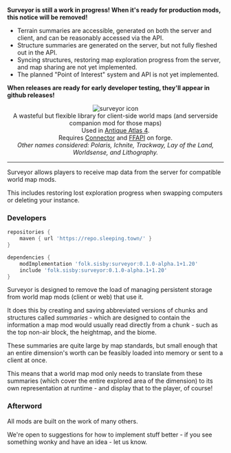 **Surveyor is still a work in progress! When it's ready for production mods, this notice will be removed!**
 - Terrain summaries are accessible, generated on both the server and client, and can be reasonably accessed via the API.
 - Structure summaries are generated on the server, but not fully fleshed out in the API.
 - Syncing structures, restoring map exploration progress from the server, and map sharing are not yet implemented.
 - The planned "Point of Interest" system and API is not yet implemented.

**When releases are ready for early developer testing, they'll appear in github releases!**

<!--suppress HtmlDeprecatedTag, XmlDeprecatedElement -->
<center>
<img alt="surveyor icon" src="https://raw.githubusercontent.com/sisby-folk/surveyor/1.20/src/main/resources/assets/surveyor/icon.png"><br/>
A wasteful but flexible library for client-side world maps (and serverside companion mod for those maps) <br/>
Used in <a href="https://modrinth.com/mod/antique-atlas-4">Antique Atlas 4</a>.<br/>
Requires <a href="https://modrinth.com/mod/connector">Connector</a> and <a href="https://modrinth.com/mod/forgified-fabric-api">FFAPI</a> on forge.<br/>
<i>Other names considered: Polaris, Ichnite, Trackway, Lay of the Land, Worldsense, and Lithography.</i>
</center>

---

Surveyor allows players to receive map data from the server for compatible world map mods.

This includes restoring lost exploration progress when swapping computers or deleting your instance.

### Developers

```groovy
repositories {
    maven { url 'https://repo.sleeping.town/' }
}

dependencies {
    modImplementation 'folk.sisby:surveyor:0.1.0-alpha.1+1.20'
    include 'folk.sisby:surveyor:0.1.0-alpha.1+1.20'
}
```

Surveyor is designed to remove the load of managing persistent storage from world map mods (client or web) that use it.

It does this by creating and saving abbreviated versions of chunks and structures called *summaries* - which are designed to contain the information a map mod would usually read directly from a chunk - such as the top non-air block, the heightmap, and the biome.

These summaries are quite large by map standards, but small enough that an entire dimension's worth can be feasibly loaded into memory or sent to a client at once.

This means that a world map mod only needs to translate from these summaries (which cover the entire explored area of the dimension) to its own representation at runtime - and display that to the player, of course!

### Afterword

All mods are built on the work of many others.

We're open to suggestions for how to implement stuff better - if you see something wonky and have an idea - let us know.
